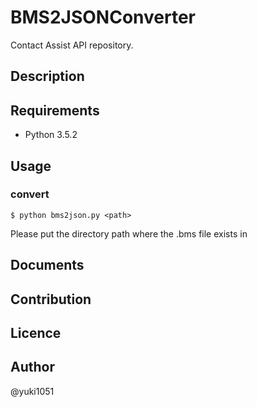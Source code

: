 **BMS2JSONConverter**
====

Contact Assist API repository.

## Description

## Requirements
- Python 3.5.2

## Usage
### convert
```
$ python bms2json.py <path>
```
Please put the directory path where the .bms file exists in <path>

## Documents

## Contribution

## Licence

## Author
@yuki1051
